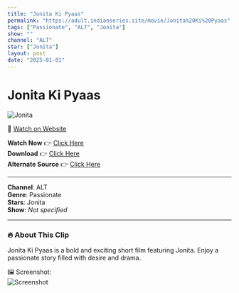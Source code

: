 ```yaml
---
title: "Jonita Ki Pyaas"
permalink: "https://adult.indianseries.site/movie/Jonita%20Ki%20Pyaas"
tags: ["Passionate", "ALT", "Jonita"]
show: ""
channel: "ALT"
star: ["Jonita"]
layout: post
date: "2025-01-01"
---
```


# Jonita Ki Pyaas

![Jonita](https://shorts.desisins.com/wp-content/uploads/2024/08/Jonita-ALT-Desisins.com_.jpg)

🔗 [Watch on Website](https://adult.indianseries.site/movie/Jonita%20Ki%20Pyaas)

**Watch Now** 👉 [Click Here](https://adult.indianseries.site/movie/Jonita%20Ki%20Pyaas)  
**Download** 👉 [Click Here](https://adult.indianseries.site/movie/Jonita%20Ki%20Pyaas)  
**Alternate Source** 👉 [Click Here](https://adult.indianseries.site/movie/Jonita%20Ki%20Pyaas)

---

**Channel**: ALT  
**Genre**: Passionate  
**Stars**: Jonita  
**Show**: *Not specified*

---

### 🔥 About This Clip

Jonita Ki Pyaas is a bold and exciting short film featuring Jonita. Enjoy a passionate story filled with desire and drama.
 
🖼️ Screenshot:  
![Screenshot](https://shorts.desisins.com/wp-content/uploads/2024/08/Jonita-ALT-Desisins.com_.jpg)
